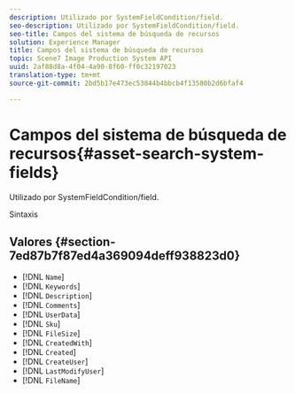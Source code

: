 ```yaml
---
description: Utilizado por SystemFieldCondition/field.
seo-description: Utilizado por SystemFieldCondition/field.
seo-title: Campos del sistema de búsqueda de recursos
solution: Experience Manager
title: Campos del sistema de búsqueda de recursos
topic: Scene7 Image Production System API
uuid: 2af88d8a-4f04-4a90-8f60-ff0c32197023
translation-type: tm+mt
source-git-commit: 2bd5b17e473ec53844b4bbcb4f13580b2d6bfaf4

---
```



# Campos del sistema de búsqueda de recursos{#asset-search-system-fields}

Utilizado por SystemFieldCondition/field.

Sintaxis

## Valores {#section-7ed87b7f87ed4a369094deff938823d0}

* [!DNL `Name`]
* [!DNL `Keywords`]
* [!DNL `Description`]
* [!DNL `Comments`]
* [!DNL `UserData`]
* [!DNL `Sku`]
* [!DNL `FileSize`]
* [!DNL `CreatedWith`]
* [!DNL `Created`]
* [!DNL `CreateUser`]
* [!DNL `LastModifyUser`]
* [!DNL `FileName`]

